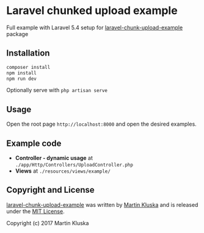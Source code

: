 # Laravel chunked upload example

Full example with Laravel 5.4 setup for [laravel-chunk-upload-example](https://github.com/pionl/laravel-chunk-upload-example) package

## Installation

```bash
composer install
npm install
npm run dev
```

Optionally serve with `php artisan serve`

## Usage

Open the root page `http://localhost:8000` and open the desired examples.

## Example code
* **Controller - dynamic usage** at `./app/Http/Controllers/UploadController.php`
* **Views** at `./resources/views/example/`

## Copyright and License

[laravel-chunk-upload-example](https://github.com/pionl/laravel-chunk-upload-example)
was written by [Martin Kluska](http://kluska.cz) and is released under the 
[MIT License](LICENSE.md).

Copyright (c) 2017 Martin Kluska